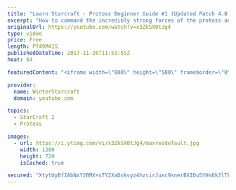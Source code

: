 ```yaml
---
title: "Learn Starcraft - Protoss Beginner Guide #1 (Updated Patch 4.0 FREE TO PLAY)"
excerpt: "How to command the incredibly strong forces of the protoss and cover weaknesses against the other inferior races. Updated for patch 4.0! This guide is not intended for COMPLETELY new players, but those who have played several games/campaign missions and grasp the very basics."
originalUrl: https://youtube.com/watch?v=x3ZkSX0tJg4
type: video
price: Free
length: PT49M41S
publishedDateTime: 2017-11-26T11:51:55Z
heat: 64

featuredContent: "<iframe width=\"800\" height=\"500\" frameborder=\"0\" src=\"https://www.youtube.com/embed/x3ZkSX0tJg4\" allow=\"accelerometer; autoplay; encrypted-media; gyroscope; picture-in-picture\" allowfullscreen></iframe>"

provider:
  name: WinterStarcraft
  domain: youtube.com

topics:
  - StarCraft 2
  - Protoss

images:
  - url: https://i.ytimg.com/vi/x3ZkSX0tJg4/maxresdefault.jpg
    width: 1280
    height: 720
    isCached: true

secured: "XtytUyBfIAbNxY2BMX+sTY2XaDxkvyz4hzcirJuxc9snerBXIDu5YHs6k7lTk79LQWgQj5E0Lb2Ccliwd0gIdhzlLRd0Sv8sloCicsXiUv7LKo218R71KOmD4kBkSC7uzvzo35gkELa9GZJNTIlxaY4hpnEZigilpvIs/j994GLA2YjdIE4rqRtAWyjw6UwFaBu9eW0L9HmYgCYhEWd67eM7U2LvQW2TA62eiWquSoE8GB7mv+d7da2sfADK/HujgUAaFZg3Zt3Du2Ak56Hhwj4v1rqhoKhK2ue/UXGFEu78YXfCbEulGDj0vtYSmpE+mD8gMJGGbYdBBqHXx8b3mpTPsOVjweNhzYIxI8AuYdbUT9yoFsk1igIHaqs0QE8GjPsuMTUlJFaasFMLC9+41nO/PDcATYtJ1tFULSM/48rlSj2OhFuDF7zelEDoSoya;9FxLQ+EgbZZ1sgBSr3HrFw=="
---
```


